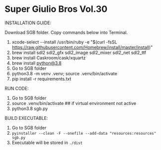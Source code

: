 Super Giulio Bros Vol.30
=============

INSTALLATION GUIDE:

Download SGB folder. Copy commands below into Terminal.

1. xcode-select --install
/usr/bin/ruby -e "$(curl -fsSL https://raw.githubusercontent.com/Homebrew/install/master/install)"
2. brew install sdl2 sdl2_gfx sdl2_image sdl2_mixer sdl2_net sdl2_ttf
3. brew install Caskroom/cask/xquartz
4. brew install python@3.8
5. Go to SGB folder
6. python3.8 -m venv .venv; source .venv/bin/activate
7. pip install -r requirements.txt

RUN CODE:
1. Go to SGB folder
2. source .venv/bin/activate ## if virtual environment not active
3. python3.8 sgb.py

BUILD EXECUTABLE:
1. Go to SGB folder
2. `pyinstaller --clean -F --onefile --add-data "resources:resources" sgb.py`
3. Executable will be stored in `./dist`
